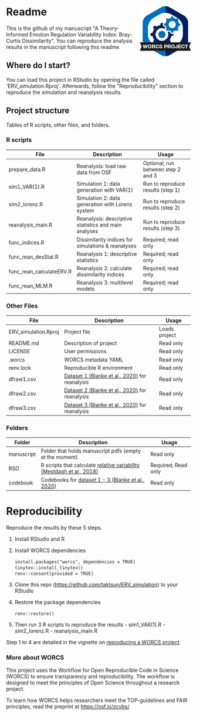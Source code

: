 


# Readme <a href='https://osf.io/zcvbs/'><img src='worcs_icon.png' align="right" height="139" /></a>

This is the github of my manuscript "A Theory-Informed Emotion Regulation Variability Index: Bray-Curtis Dissimilarity". You can reproduce the analysis results in the manuscript following this readme. 

## Where do I start?

You can load this project in RStudio by opening the file called 'ERV_simulation.Rproj'.
Afterwards, follow the "Reproducibility" section to reproduce the simulation and reanalysis results.

## Project structure

Tables of R scripts, other files, and folders.

### R scripts

File                      | Description                | Usage         
------------------------- | -------------------------- | --------------
prepare_data.R            | Reanalysis: load raw data from OSF | Optional; run between step 2 and 3
sim1_VAR(1).R                 | Simulation 1: data generation with VAR(1) | Run to reproduce results (step 1)
sim2_lorenz.R                 | Simulation 2: data generation with Lorenz system | Run to reproduce results (step 2)
reanalysis_main.R                 | Reanalysis: descriptive statistics and main analyses | Run to reproduce results (step 3)
func_indices.R                 | Dissimilarity indices for simulations & reanalyses | Required; read only
func_rean_desStat.R                 | Reanalysis 1: descriptive statistics | Required; read only
func_rean_calculateERV.R                 | Reanalysis 2: calculate dissimilarity indices | Required; read only
func_rean_MLM.R                 | Reanalysis 3: multilevel models | Required; read only



### Other Files

File                      | Description                | Usage         
------------------------- | -------------------------- | --------------
ERV_simulation.Rproj      | Project file               | Loads project 
README.md                 | Description of project     | Read only
LICENSE                   | User permissions           | Read only     
.worcs                    | WORCS metadata YAML        | Read only     
renv.lock                 | Reproducible R environment | Read only     
dfraw1.csv                | [Dataset 1 (Blanke et al., 2020)](https://osf.io/mxjfh/) for reanalysis| Read only     
dfraw2.csv                | [Dataset 2 (Blanke et al., 2020)](https://osf.io/mxjfh/) for reanalysis| Read only     
dfraw3.csv                | [Dataset 3 (Blanke et al., 2020)](https://osf.io/mxjfh/) for reanalysis| Read only     


### Folders
Folder| Description                | Usage         
------------------------- | -------------------------- | --------------
manuscript | Folder that holds manuscript pdfs (empty at the moment)      | Read only
RSD                 | R scripts that calculate [relative variability (Mestdagh et al., 2018)](https://ppw.kuleuven.be/okp/software/relative_variability/) | Required; Read only     
codebook| Codebooks for [dataset 1 - 3 (Blanke et al., 2020)](https://osf.io/mxjfh/)      | Read only



<!--  You can consider adding the following to this file:                    -->
<!--  * A citation reference for your project                                -->
<!--  * Contact information for questions/comments                           -->
<!--  * How people can offer to contribute to the project                    -->
<!--  * A contributor code of conduct, https://www.contributor-covenant.org/ -->

# Reproducibility
Reproduce the results by these 5 steps.

 1. Install RStudio and R
 2. Install WORCS dependencies
		
		install.packages("worcs", dependencies = TRUE)
		tinytex::install_tinytex()
		renv::consent(provided = TRUE)
		
 3. Clone this repo (https://github.com/taktsun/ERV_simulation) to your RStudio
 4. Restore the package dependencies
	

	    renv::restore()

 5. Then run 3 R scripts to reproduce the results
		- sim1_VAR(1).R
		- sim2_lorenz.R
		- reanalysis_main.R

Step 1 to 4 are detailed in the vignette on [reproducing a WORCS project](https://cjvanlissa.github.io/worcs/articles/reproduce.html).


<!-- If your project deviates from the steps outlined in the vignette on     -->
<!-- reproducing a WORCS project, please provide your own advice for         -->
<!-- readers here.                                                           -->

### More about WORCS

This project uses the Workflow for Open Reproducible Code in Science (WORCS) to
ensure transparency and reproducibility. The workflow is designed to meet the
principles of Open Science throughout a research project. 

To learn how WORCS helps researchers meet the TOP-guidelines and FAIR principles,
read the preprint at https://osf.io/zcvbs/

